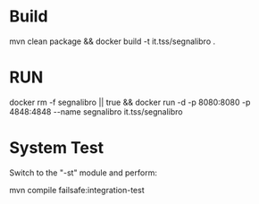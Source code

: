 # Build
mvn clean package && docker build -t it.tss/segnalibro .

# RUN

docker rm -f segnalibro || true && docker run -d -p 8080:8080 -p 4848:4848 --name segnalibro it.tss/segnalibro 

# System Test

Switch to the "-st" module and perform:

mvn compile failsafe:integration-test
